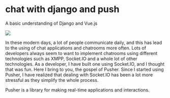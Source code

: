 # chat with django and push
A basic understanding of Django and Vue.js

![](result.gif)

In these modern days, a lot of people communicate daily, and this has lead to the using of chat applications and chatrooms more often. Lots of developers always seem to want to implement chatrooms using different technologies such as XMPP, Socket.IO and a whole lot of other technologies. As a developer, I have built one using Socket.IO, and I thought that was fun. Here I bring to you, the gospel of Pusher. Since I started using Pusher, I have realized that dealing with Socket.IO has been a lot more stressful as they simplify the whole process.

Pusher is a library for making real-time applications and interactions.


